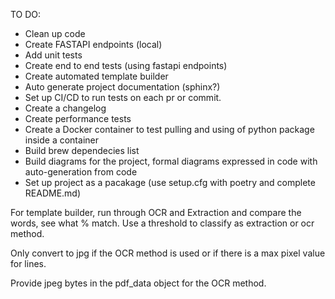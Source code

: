 TO DO:

- Clean up code
- Create FASTAPI endpoints (local)
- Add unit tests
- Create end to end tests (using fastapi endpoints)
- Create automated template builder
- Auto generate project documentation (sphinx?)
- Set up CI/CD to run tests on each pr or commit.
- Create a changelog
- Create performance tests
- Create a Docker container to test pulling and using of python package inside a container
- Build brew dependecies list
- Build diagrams for the project, formal diagrams expressed in code with auto-generation from code
- Set up project as a pacakage (use setup.cfg with poetry and complete README.md)


For template builder, run through OCR and Extraction and compare the words, see what % match. Use a threshold to classify as extraction or ocr method.

Only convert to jpg if the OCR method is used or if there is a max pixel value for lines.

Provide jpeg bytes in the pdf_data object for the OCR method.